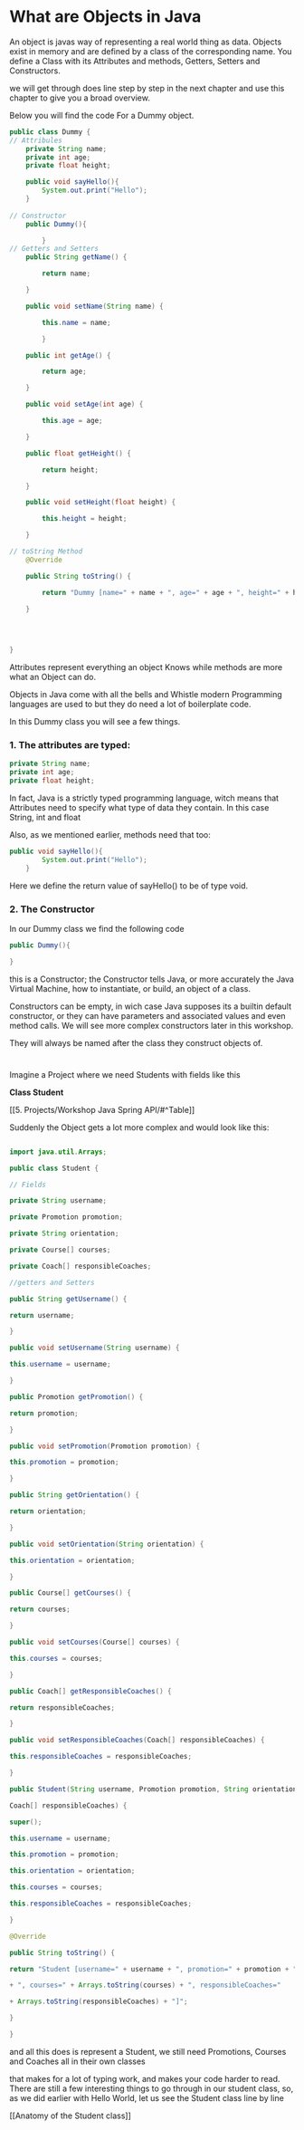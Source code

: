 # What are Objects in Java

An object is javas way of representing a real world thing as data. Objects exist in memory and are defined by a class of the corresponding name. You define a Class with its Attributes and methods, Getters, Setters and Constructors.

we will get through does line step by step in the next chapter and use this chapter to give you a broad overview.

Below you will find the code For a Dummy object.

``` java
public class Dummy {
// Attribules
    private String name;
    private int age;
    private float height;

    public void sayHello(){
        System.out.print("Hello");
    }
    
// Constructor
    public Dummy(){ 

        } 
// Getters and Setters
    public String getName() {

        return name;

    }

    public void setName(String name) {

        this.name = name;

        }

    public int getAge() {

        return age;

    }

    public void setAge(int age) {

        this.age = age;

    }

    public float getHeight() {

        return height;

    }

    public void setHeight(float height) {

        this.height = height;

    }

// toString Method
    @Override

    public String toString() {

        return "Dummy [name=" + name + ", age=" + age + ", height=" + height + "]";

    }

        
    

}
```

Attributes represent everything an object Knows while methods are more what an Object can do.

Objects in Java come with all the bells and Whistle modern Programming languages are used to but they do need a lot of boilerplate code.

In this Dummy class you will see a few things.

### 1. The attributes are typed:

``` java
private String name;
private int age;
private float height;
```

In fact, Java is a strictly typed programming language, witch means that Attributes need to specify what type of data they contain.
In this case String, int and float

Also, as we mentioned earlier, methods need that too:

``` java
public void sayHello(){
        System.out.print("Hello");
    }
```

Here we define the return value of sayHello() to be of type void.

### 2. The Constructor

In our Dummy class we find the following code

``` java
public Dummy(){ 

} 
```

this is a Constructor; the Constructor tells Java, or more accurately the Java Virtual Machine, how to instantiate, or build, an object of a class.

Constructors can be empty, in wich case Java supposes its a builtin default constructor, or they can have parameters and associated values and even method calls. We will see more complex constructors later in this workshop.

They will always be named after the class they construct objects of.

# 

Imagine a Project where we need Students with fields like this

**Class Student**

\[\[5. Projects/Workshop Java Spring API/#\^Table\]\]

Suddenly the Object gets a lot more complex and would look like this:

``` java

import java.util.Arrays;

public class Student {

// Fields

private String username;

private Promotion promotion;

private String orientation;

private Course[] courses;

private Coach[] responsibleCoaches;

//getters and Setters

public String getUsername() {

return username;

}

public void setUsername(String username) {

this.username = username;

}

public Promotion getPromotion() {

return promotion;

}

public void setPromotion(Promotion promotion) {

this.promotion = promotion;

}

public String getOrientation() {

return orientation;

}

public void setOrientation(String orientation) {

this.orientation = orientation;

}

public Course[] getCourses() {

return courses;

}

public void setCourses(Course[] courses) {

this.courses = courses;

}

public Coach[] getResponsibleCoaches() {

return responsibleCoaches;

}

public void setResponsibleCoaches(Coach[] responsibleCoaches) {

this.responsibleCoaches = responsibleCoaches;

}

public Student(String username, Promotion promotion, String orientation, Course[] courses,

Coach[] responsibleCoaches) {

super();

this.username = username;

this.promotion = promotion;

this.orientation = orientation;

this.courses = courses;

this.responsibleCoaches = responsibleCoaches;

}

@Override

public String toString() {

return "Student [username=" + username + ", promotion=" + promotion + ", orientation=" + orientation

+ ", courses=" + Arrays.toString(courses) + ", responsibleCoaches="

+ Arrays.toString(responsibleCoaches) + "]";

}

}
```

and all this does is represent a Student, we still need Promotions, Courses and Coaches all in their own classes

that makes for a lot of typing work, and makes your code harder to read. There are still a few interesting things to go through in our student class, so, as we did earlier with Hello World, let us see the Student class line by line

\[\[Anatomy of the Student class\]\]
